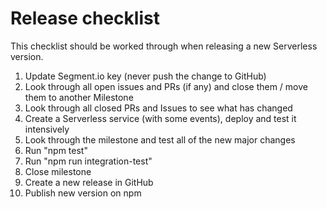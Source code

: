 # Release checklist

This checklist should be worked through when releasing a new Serverless version.

1. Update Segment.io key (never push the change to GitHub)
2. Look through all open issues and PRs (if any) and close them / move them to another Milestone
3. Look through all closed PRs and Issues to see what has changed
4. Create a Serverless service (with some events), deploy and test it intensively
5. Look through the milestone and test all of the new major changes
6. Run "npm test"
7. Run "npm run integration-test"
8. Close milestone
9. Create a new release in GitHub
10. Publish new version on npm
